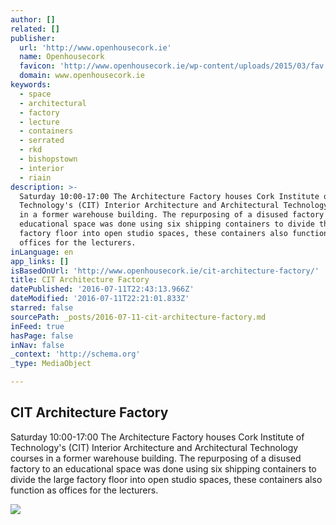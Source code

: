 ```yaml
---
author: []
related: []
publisher:
  url: 'http://www.openhousecork.ie'
  name: Openhousecork
  favicon: 'http://www.openhousecork.ie/wp-content/uploads/2015/03/fav.gif'
  domain: www.openhousecork.ie
keywords:
  - space
  - architectural
  - factory
  - lecture
  - containers
  - serrated
  - rkd
  - bishopstown
  - interior
  - riain
description: >-
  Saturday 10:00-17:00 The Architecture Factory houses Cork Institute of
  Technology's (CIT) Interior Architecture and Architectural Technology courses
  in a former warehouse building. The repurposing of a disused factory to an
  educational space was done using six shipping containers to divide the large
  factory floor into open studio spaces, these containers also function as
  offices for the lecturers.
inLanguage: en
app_links: []
isBasedOnUrl: 'http://www.openhousecork.ie/cit-architecture-factory/'
title: CIT Architecture Factory
datePublished: '2016-07-11T22:43:13.966Z'
dateModified: '2016-07-11T22:21:01.833Z'
starred: false
sourcePath: _posts/2016-07-11-cit-architecture-factory.md
inFeed: true
hasPage: false
inNav: false
_context: 'http://schema.org'
_type: MediaObject

---
```

<article style=""><h1>CIT Architecture Factory</h1><p>Saturday 10:00-17:00 The Architecture Factory houses Cork Institute of Technology's (CIT) Interior Architecture and Architectural Technology courses in a former warehouse building. The repurposing of a disused factory to an educational space was done using six shipping containers to divide the large factory floor into open studio spaces, these containers also function as offices for the lecturers.</p><img src="http://www.openhousecork.ie/wp-content/uploads/IMG_0552.jpg" /></article>
